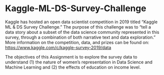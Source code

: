 # Kaggle-ML-DS-Survey-Challenge

Kaggle has hosted an open data scientist competition in 2019 titled “Kaggle ML & DS Survey Challenge.”
The purpose of this challenge was to “tell a data story about a subset of the data science community
represented in this survey, through a combination of both narrative text and data exploration.” More
information on the competition, data, and prizes can be found on:
https://www.kaggle.com/c/kaggle-survey-2019/data

The objectives of this Assignment is to explore the survey data to understand (1) the nature of women’s
representation in Data Science and Machine Learning and (2) the effects of education on income level.
